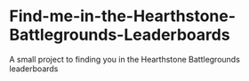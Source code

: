 # Find-me-in-the-Hearthstone-Battlegrounds-Leaderboards
A small project to finding you in the Hearthstone Battlegrounds leaderboards
